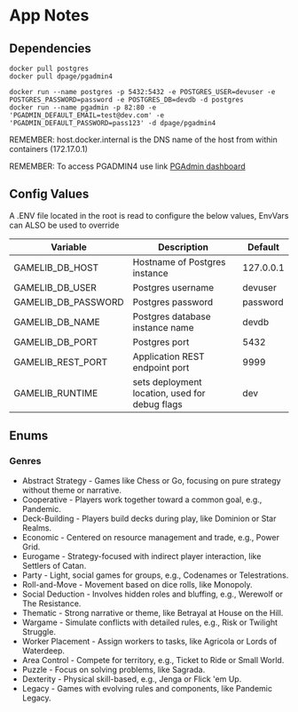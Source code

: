 # App Notes

## Dependencies

```shell
docker pull postgres
docker pull dpage/pgadmin4
```

```shell
docker run --name postgres -p 5432:5432 -e POSTGRES_USER=devuser -e POSTGRES_PASSWORD=password -e POSTGRES_DB=devdb -d postgres
docker run --name pgadmin -p 82:80 -e 'PGADMIN_DEFAULT_EMAIL=test@dev.com' -e 'PGADMIN_DEFAULT_PASSWORD=pass123' -d dpage/pgadmin4
```

REMEMBER: host.docker.internal is the DNS name of the host from within containers (172.17.0.1)

REMEMBER: To access PGADMIN4 use link [PGAdmin dashboard](http://localhost:82/browser/)

## Config Values

A .ENV file located in the root is read to configure the below values, EnvVars can ALSO be used to override

| Variable | Description | Default |
| --- | --- | --- |
| GAMELIB_DB_HOST | Hostname of Postgres instance | 127.0.0.1 |
| GAMELIB_DB_USER | Postgres username | devuser |
| GAMELIB_DB_PASSWORD | Postgres password | password|
| GAMELIB_DB_NAME | Postgres database instance name | devdb|
| GAMELIB_DB_PORT | Postgres port | 5432 |
| GAMELIB_REST_PORT | Application REST endpoint port | 9999 |
| GAMELIB_RUNTIME | sets deployment location, used for debug flags | dev |

## Enums

### Genres

- Abstract Strategy - Games like Chess or Go, focusing on pure strategy without theme or narrative.
- Cooperative - Players work together toward a common goal, e.g., Pandemic.
- Deck-Building - Players build decks during play, like Dominion or Star Realms.
- Economic - Centered on resource management and trade, e.g., Power Grid.
- Eurogame - Strategy-focused with indirect player interaction, like Settlers of Catan.
- Party - Light, social games for groups, e.g., Codenames or Telestrations.
- Roll-and-Move - Movement based on dice rolls, like Monopoly.
- Social Deduction - Involves hidden roles and bluffing, e.g., Werewolf or The Resistance.
- Thematic - Strong narrative or theme, like Betrayal at House on the Hill.
- Wargame - Simulate conflicts with detailed rules, e.g., Risk or Twilight Struggle.
- Worker Placement - Assign workers to tasks, like Agricola or Lords of Waterdeep.
- Area Control - Compete for territory, e.g., Ticket to Ride or Small World.
- Puzzle - Focus on solving problems, like Sagrada.
- Dexterity - Physical skill-based, e.g., Jenga or Flick 'em Up.
- Legacy - Games with evolving rules and components, like Pandemic Legacy.
